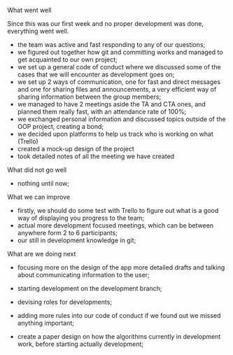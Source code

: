 What went well

Since this was our first week and no proper development was done, everything went well.

- the team was active and fast responding to any of our questions;
- we figured out together how git and committing works and managed to get acquainted to our own
project;
- we set up a general code of conduct where we discussed some of the cases that we will encounter as
development goes on;
- we set up 2 ways of communication, one for fast and direct messages and one for sharing files and
announcements, a very efficient way of sharing information between the group members;
- we managed to have 2 meetings aside the TA and CTA ones, and planned them really fast, with an
attendance rate of 100%;
- we exchanged personal information and discussed topics outside of the OOP project, creating a bond;
- we decided upon platforms to help us track who is working on what (Trello)
- created a mock-up design of the project
- took detailed notes of all the meeting we have created

What did not go well

- nothing until now;

What we can improve

- firstly, we should do some test with Trello to figure out what is a good way of displaying you progress to
the team;
- actual more development focused meetings, which can be between anywhere form 2 to 6 participants;
- our still in development knowledge in git;

What are we doing next

- focusing more on the design of the app more detailed drafts and talking about communicating
information to the user;
- starting development on the development branch;
- devising roles for developments;
- adding more rules into our code of conduct if we found out we missed anything important;


- create a paper design on how the algorithms currently in development work, before starting actually
development;


